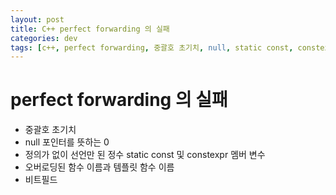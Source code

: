 ```yaml
---
layout: post
title: C++ perfect forwarding 의 실패
categories: dev
tags: [c++, perfect forwarding, 중괄호 초기치, null, static const, constexpr, overloading, 비트필드]
---
```


# perfect forwarding 의 실패
 - 중괄호 초기치
 - null 포인터를 뜻하는 0
 - 정의가 없이 선언만 된 정수 static const 및 constexpr 멤버 변수
 - 오버로딩된 함수 이름과 템플릿 함수 이름
 - 비트필드
